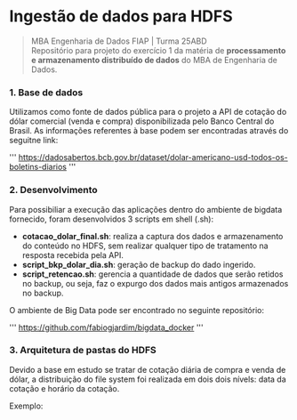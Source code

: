 # <b>Ingestão de dados para HDFS</b>
> MBA Engenharia de Dados FIAP | Turma 25ABD <br>
Repositório para projeto do exercício 1 da matéria de <b>processamento e armazenamento distribuído de dados</b> do MBA de Engenharia de Dados.

### <b>1. Base de dados</b>
Utilizamos como fonte de dados pública para o projeto a API de cotação do dólar comercial (venda e compra) disponibilizada pelo Banco Central do Brasil.
As informações referentes à base podem ser encontradas através do seguitne link:

'''
https://dadosabertos.bcb.gov.br/dataset/dolar-americano-usd-todos-os-boletins-diarios
'''

### <b>2. Desenvolvimento</b>
Para possibiliar a execução das aplicações dentro do ambiente de bigdata fornecido, foram desenvolvidos 3 scripts em shell (.sh):
- <b>cotacao_dolar_final.sh</b>: realiza a captura dos dados e armazenamento do conteúdo no HDFS, sem realizar qualquer tipo de tratamento na resposta recebida pela API.
- <b>script_bkp_dolar_dia.sh</b>: geração de backup do dado ingerido.
- <b>script_retencao.sh</b>: gerencia a quantidade de dados que serão retidos no backup, ou seja, faz o expurgo dos dados mais antigos armazenados no backup.

O ambiente de Big Data pode ser encontrado no seguinte repositório:

'''
https://github.com/fabiogjardim/bigdata_docker
'''

### <b>3. Arquitetura de pastas do HDFS</b>
Devido a base em estudo se tratar de cotação diária de compra e venda de dólar, a distribuição do file system foi realizada em dois dois nívels: data da cotação e horário da cotação.

Exemplo:

